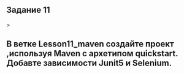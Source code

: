 <h2> Задание 11  </h2>>

<h2>
В ветке Lesson11_maven cоздайте проект ,используя Maven с архетипом quickstart.
Добавте зависимости Junit5 и Selenium.
</h2>  